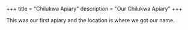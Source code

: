 +++
title = "Chilukwa Apiary"
description = "Our Chilukwa Apiary"
+++

This was our first apiary and the location is where we got our name.